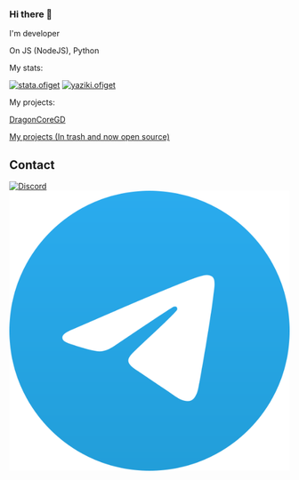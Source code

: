 ### Hi there 👋

I'm developer

On JS (NodeJS), Python

My stats:

[![stata.ofiget](https://github-readme-stats.vercel.app/api?username=DragonFire1230&show_icons=true&theme=dark)]()
[![yaziki.ofiget](https://github-readme-stats.vercel.app/api/top-langs/?username=DragonFire1230&show_icons=true&theme=dark)]()

My projects:

[DragonCoreGD](https://github.com/DragonFire1230/DragonCoreGD)

[My projects (In trash and now open source)](https://github.com/DragonFire1230/dragonfire-source-code-archive)

## Contact

[![Discord](https://discord.com/assets/145dc557845548a36a82337912ca3ac5.svg)](https://discord.gg/pVy83J96Xx)
[![Telegram](Logo.svg)](https://t.me/dragonfire0159)

